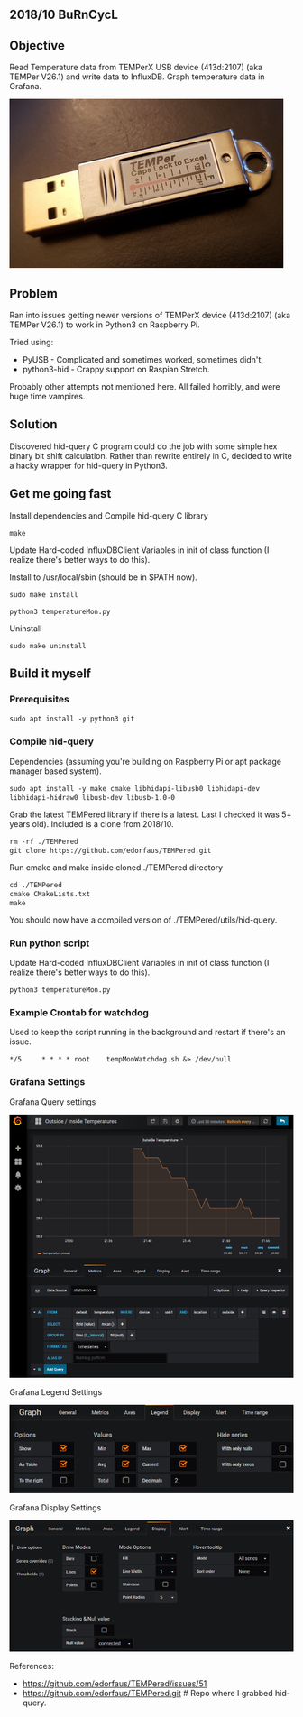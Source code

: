 ## 2018/10 BuRnCycL

## Objective

Read Temperature data from TEMPerX USB device (413d:2107) (aka TEMPer V26.1) and write data to InfluxDB. Graph temperature data in Grafana.

![TemperX Device](images/temperx_device.jpg?raw=true "TemperX Device")

## Problem 

Ran into issues getting newer versions of TEMPerX device (413d:2107) (aka TEMPer V26.1) to work in Python3 on Raspberry Pi.

Tried using: 
- PyUSB - Complicated and sometimes worked, sometimes didn't.
- python3-hid - Crappy support on Raspian Stretch.

Probably other attempts not mentioned here. All failed horribly, and were huge time vampires.

## Solution

Discovered hid-query C program could do the job with some simple hex binary bit shift calculation. Rather than rewrite entirely in C,
decided to write a hacky wrapper for hid-query in Python3.


## Get me going fast


Install dependencies and Compile hid-query C library
```
make
```

Update Hard-coded InfluxDBClient Variables in init of class function (I realize there's better ways to do this). 

Install to /usr/local/sbin (should be in $PATH now).
```
sudo make install
```

```
python3 temperatureMon.py
```

Uninstall
```
sudo make uninstall
```

## Build it myself

### Prerequisites

```
sudo apt install -y python3 git
```

### Compile hid-query

Dependencies (assuming you're building on Raspberry Pi or apt package manager based system).
```
sudo apt install -y make cmake libhidapi-libusb0 libhidapi-dev libhidapi-hidraw0 libusb-dev libusb-1.0-0
```

Grab the latest TEMPered library if there is a latest. Last I checked it was 5+ years old). Included is a clone from 2018/10.
```
rm -rf ./TEMPered
git clone https://github.com/edorfaus/TEMPered.git
```

Run cmake and make inside cloned ./TEMPered directory
```
cd ./TEMPered
cmake CMakeLists.txt
make
```
You should now have a compiled version of ./TEMPered/utils/hid-query.

### Run python script

Update Hard-coded InfluxDBClient Variables in init of class function (I realize there's better ways to do this). 
```
python3 temperatureMon.py
```


### Example Crontab for watchdog

Used to keep the script running in the background and restart if there's an issue.
```
*/5     * * * * root    tempMonWatchdog.sh &> /dev/null
```

### Grafana Settings
Grafana Query settings

![Grafana Query Settings](images/grafana_settings-query.png?raw=true "Grafana Query Settings")

Grafana Legend Settings

![Grafana Legend Settings](images/grafana_settings-legend.png?raw=true "Grafana Legend Settings")

Grafana Display Settings

![Grafana Display Settings](images/grafana_settings-display.png?raw=true "Grafana Display Settings")

References: 
- https://github.com/edorfaus/TEMPered/issues/51
- https://github.com/edorfaus/TEMPered.git # Repo where I grabbed hid-query.

